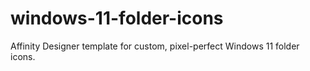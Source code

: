 # windows-11-folder-icons
Affinity Designer template for custom, pixel-perfect Windows 11 folder icons.
